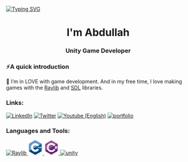 

[![Typing SVG](https://readme-typing-svg.demolab.com?font=Fira+Code&pause=1000&width=435&lines=Hi+there%F0%9F%91%8B)](https://git.io/typing-svg)

<h1 align="center">I'm Abdullah</h1> 
<h3 align="center">Unity Game Developer</h3>

<h3><p><b>⚡A quick introduction</b></p></h3>
<p>
  👀 I’m in LOVE with game development. And in my free time, I love making games with the
  <a href="https://www.raylib.com" target="_blank">Raylib</a> and 
  <a href="https://libsdl.org" target="_blank">SDL</a> libraries.
</p>

<h3 align="left">Links:</h3>
<p align="left">
  
[![LinkedIn](https://img.shields.io/badge/LinkedIn-0077B5?style=for-the-badge&logo=linkedin&logoColor=white)](https://linkedin.com/in/abdullah-abdelaty-a4a1b21a2/) [![Twitter](https://img.shields.io/badge/Twitter-0077B5?style=for-the-badge&logo=Twitter&logoColor=white)](https://twitter.com/AbdullahAb77611) [![Youtube (English)](https://img.shields.io/badge/Youtube-0077B5?style=for-the-badge&logo=Youtube&logoColor=white&labelColor=red&color=red)](https://www.youtube.com/channel/UCrnKMmlzEjayfqVLZij9tAA) [![portfolio](https://img.shields.io/badge/my_portfolio-000?style=for-the-badge&logo=ko-fi&logoColor=white)](https://abdullah165.github.io/Portfolio/)
</p>


<h3 align="left">Languages and Tools:</h3>
<p align="left"> 
  <a href="https://www.raylib.com/" target="_blank" rel="noreferrer">
  <img src="https://github.com/raysan5/raylib/raw/master/logo/raylib_logo_240x240.png" alt="Raylib" width="40" height="40"/>
</a>
  <a href="https://www.w3schools.com/cpp/" target="_blank" rel="noreferrer"> 
    <img src="https://raw.githubusercontent.com/devicons/devicon/master/icons/cplusplus/cplusplus-original.svg" alt="cplusplus" width="40" height="40"/> 
  </a> 
  <a href="https://www.w3schools.com/cs/" target="_blank" rel="noreferrer"> 
    <img src="https://raw.githubusercontent.com/devicons/devicon/master/icons/csharp/csharp-original.svg" alt="csharp" width="40" height="40"/> 
  </a> 
  <a href="https://unity.com/" target="_blank" rel="noreferrer"> 
    <img src="https://www.vectorlogo.zone/logos/unity3d/unity3d-icon.svg" alt="unity" width="40" height="40"/>
  </a> 
</p>
